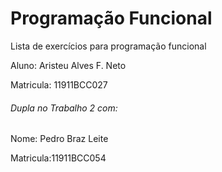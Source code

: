 # Programação Funcional

Lista de exercícios para programação funcional

Aluno: Aristeu Alves F. Neto

Matricula: 11911BCC027

###### Dupla no Trabalho 2 com:

Nome: Pedro Braz Leite

Matricula:11911BCC054

